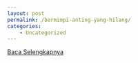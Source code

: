 ```yaml
---
layout: post
permalink: /bermimpi-anting-yang-hilang/
categories:
    - Uncategorized
---
```


[Baca Selengkapnya](/10)